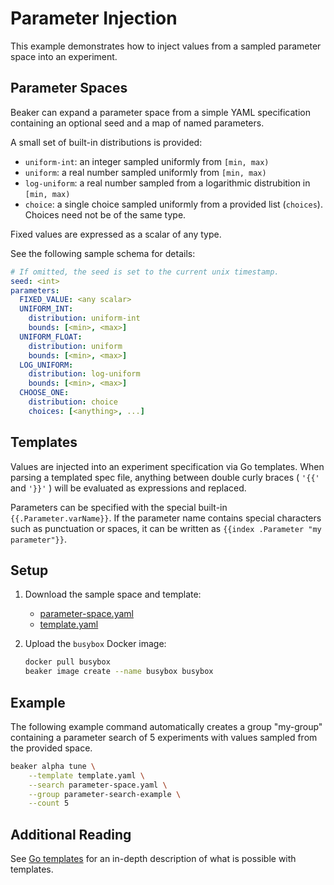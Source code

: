 # Parameter Injection

This example demonstrates how to inject values from a sampled parameter space
into an experiment.

## Parameter Spaces

Beaker can expand a parameter space from a simple YAML specification containing
an optional seed and a map of named parameters.

A small set of built-in distributions is provided:
- `uniform-int`: an integer sampled uniformly from `[min, max)`
- `uniform`: a real number sampled uniformly from `[min, max)`
- `log-uniform`: a real number sampled from a logarithmic distrubition in `[min, max)`
- `choice`: a single choice sampled uniformly from a provided list (`choices`).
   Choices need not be of the same type.

Fixed values are expressed as a scalar of any type.

See the following sample schema for details:
```yaml
# If omitted, the seed is set to the current unix timestamp.
seed: <int> 
parameters:
  FIXED_VALUE: <any scalar>
  UNIFORM_INT:
    distribution: uniform-int
    bounds: [<min>, <max>]
  UNIFORM_FLOAT:
    distribution: uniform
    bounds: [<min>, <max>]
  LOG_UNIFORM:
    distribution: log-uniform
    bounds: [<min>, <max>]
  CHOOSE_ONE:
    distribution: choice
    choices: [<anything>, ...]
```

## Templates

Values are injected into an experiment specification via Go templates. When
parsing a templated spec file, anything between double curly braces ( `'{{'` and
`'}}'` ) will be evaluated as expressions and replaced.

Parameters can be specified with the special built-in `{{.Parameter.varName}}`.
If the parameter name contains special characters such as punctuation or spaces,
it can be written as `{{index .Parameter "my parameter"}}`.

## Setup

1. Download the sample space and template:
   - [parameter-space.yaml](./parameter-space.yaml)
   - [template.yaml](./template.yaml)

1. Upload the `busybox` Docker image:
   ```bash
   docker pull busybox
   beaker image create --name busybox busybox
   ```

## Example

The following example command automatically creates a group "my-group" containing
a parameter search of 5 experiments with values sampled from the provided space.

```bash
beaker alpha tune \
    --template template.yaml \
    --search parameter-space.yaml \
    --group parameter-search-example \
    --count 5
```

## Additional Reading

See [Go templates](https://golang.org/pkg/text/template/) for an in-depth
description of what is possible with templates.
